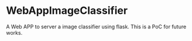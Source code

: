 # WebAppImageClassifier
A Web APP to server a image classifier using flask. This is a PoC for future works.
